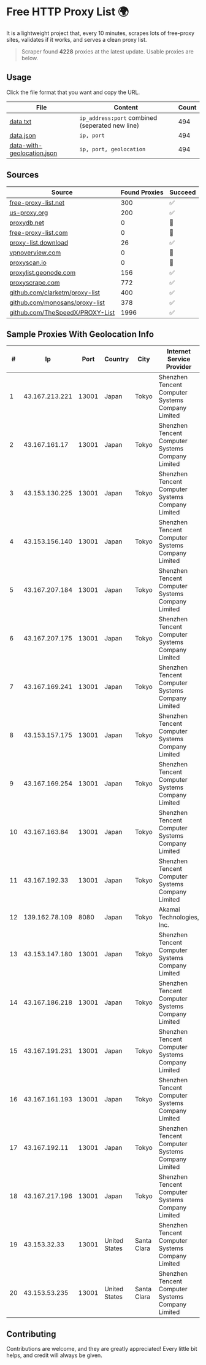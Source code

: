 
# Free HTTP Proxy List 🌍

It is a lightweight project that, every 10 minutes, scrapes lots of free-proxy sites, validates if it works, and serves a clean proxy list.


> Scraper found **4228** proxies at the latest update. Usable proxies are below.

## Usage

Click the file format that you want and copy the URL.


|File|Content|Count|
|----|-------|-----|
|[data.txt](https://raw.githubusercontent.com/themiralay/Proxy-List-World/master/data.txt)|`ip_address:port` combined (seperated new line)|494|
|[data.json](https://raw.githubusercontent.com/themiralay/Proxy-List-World/master/data.json)|`ip, port`|494|
|[data-with-geolocation.json](https://raw.githubusercontent.com/themiralay/Proxy-List-World/master/data-with-geolocation.json)|`ip, port, geolocation`|494|

## Sources

|Source|Found Proxies|Succeed|
|------|-------------|-------|
|[free-proxy-list.net](https://free-proxy-list.net)|300|✅|
|[us-proxy.org](https://www.us-proxy.org)|200|✅|
|[proxydb.net](http://proxydb.net)|0|🚫|
|[free-proxy-list.com](https://free-proxy-list.com/?page=&port=&type%5B%5D=http&type%5B%5D=https&up_time=0&search=Search)|0|🚫|
|[proxy-list.download](https://www.proxy-list.download/HTTP)|26|✅|
|[vpnoverview.com](https://vpnoverview.com/privacy/anonymous-browsing/free-proxy-servers)|0|🚫|
|[proxyscan.io](https://www.proxyscan.io)|0|🚫|
|[proxylist.geonode.com](https://proxylist.geonode.com/api/proxy-list?limit=300&page=1&sort_by=lastChecked&sort_type=desc&protocols=http,https)|156|✅|
|[proxyscrape.com](https://api.proxyscrape.com/v2/?request=displayproxies&protocol=http&timeout=10000&country=all&ssl=all&anonymity=all)|772|✅|
|[github.com/clarketm/proxy-list](https://raw.githubusercontent.com/clarketm/proxy-list/master/proxy-list-raw.txt)|400|✅|
|[github.com/monosans/proxy-list](https://raw.githubusercontent.com/monosans/proxy-list/main/proxies/http.txt)|378|✅|
|[github.com/TheSpeedX/PROXY-List](https://raw.githubusercontent.com/TheSpeedX/PROXY-List/master/http.txt)|1996|✅|


## Sample Proxies With Geolocation Info

|#|Ip|Port|Country|City|Internet Service Provider|
|-|--|----|-------|----|-------------------------|
|1|43.167.213.221|13001|Japan|Tokyo|Shenzhen Tencent Computer Systems Company Limited|
|2|43.167.161.17|13001|Japan|Tokyo|Shenzhen Tencent Computer Systems Company Limited|
|3|43.153.130.225|13001|Japan|Tokyo|Shenzhen Tencent Computer Systems Company Limited|
|4|43.153.156.140|13001|Japan|Tokyo|Shenzhen Tencent Computer Systems Company Limited|
|5|43.167.207.184|13001|Japan|Tokyo|Shenzhen Tencent Computer Systems Company Limited|
|6|43.167.207.175|13001|Japan|Tokyo|Shenzhen Tencent Computer Systems Company Limited|
|7|43.167.169.241|13001|Japan|Tokyo|Shenzhen Tencent Computer Systems Company Limited|
|8|43.153.157.175|13001|Japan|Tokyo|Shenzhen Tencent Computer Systems Company Limited|
|9|43.167.169.254|13001|Japan|Tokyo|Shenzhen Tencent Computer Systems Company Limited|
|10|43.167.163.84|13001|Japan|Tokyo|Shenzhen Tencent Computer Systems Company Limited|
|11|43.167.192.33|13001|Japan|Tokyo|Shenzhen Tencent Computer Systems Company Limited|
|12|139.162.78.109|8080|Japan|Tokyo|Akamai Technologies, Inc.|
|13|43.153.147.180|13001|Japan|Tokyo|Shenzhen Tencent Computer Systems Company Limited|
|14|43.167.186.218|13001|Japan|Tokyo|Shenzhen Tencent Computer Systems Company Limited|
|15|43.167.191.231|13001|Japan|Tokyo|Shenzhen Tencent Computer Systems Company Limited|
|16|43.167.161.193|13001|Japan|Tokyo|Shenzhen Tencent Computer Systems Company Limited|
|17|43.167.192.11|13001|Japan|Tokyo|Shenzhen Tencent Computer Systems Company Limited|
|18|43.167.217.196|13001|Japan|Tokyo|Shenzhen Tencent Computer Systems Company Limited|
|19|43.153.32.33|13001|United States|Santa Clara|Shenzhen Tencent Computer Systems Company Limited|
|20|43.153.53.235|13001|United States|Santa Clara|Shenzhen Tencent Computer Systems Company Limited|



## Contributing

Contributions are welcome, and they are greatly appreciated! Every
little bit helps, and credit will always be given.

